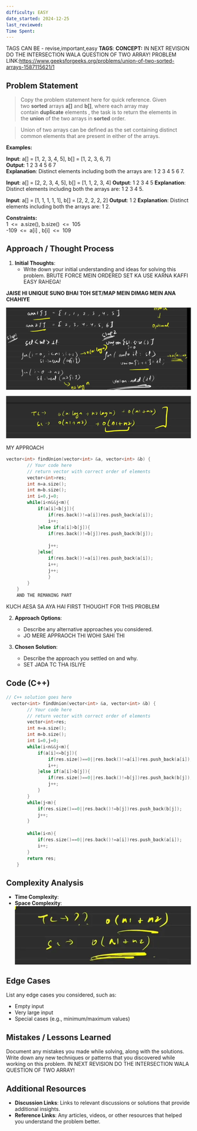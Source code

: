 ```yaml
---
difficulty: EASY
date_started: 2024-12-25
last_reviewed: 
Time Spent: 
---
```

TAGS CAN BE - revise,important,easy
**TAGS**:
**CONCEPT:** [](.md)
IN NEXT REVISION DO THE INTERSECTION WALA QUESTION OF TWO ARRAY!
PROBLEM LINK:https://www.geeksforgeeks.org/problems/union-of-two-sorted-arrays-1587115621/1
## Problem Statement
> Copy the problem statement here for quick reference.
> Given two **sorted** arrays **a[]** and **b[]**, where each array may contain **duplicate** elements , the task is to return the elements in the **union** of the two arrays in **sorted** order.

> Union of two arrays can be defined as the set containing distinct common elements that are present in either of the arrays.

**Examples:**

**Input**: a[] = [1, 2, 3, 4, 5], b[] = [1, 2, 3, 6, 7]  
**Output**: 1 2 3 4 5 6 7  
**Explanation**: Distinct elements including both the arrays are: 1 2 3 4 5 6 7.

**Input**: a[] = [2, 2, 3, 4, 5], b[] = [1, 1, 2, 3, 4]
**Output**: 1 2 3 4 5
**Explanation**: Distinct elements including both the arrays are: 1 2 3 4 5.

**Input**: a[] = [1, 1, 1, 1, 1], b[] = [2, 2, 2, 2, 2]
**Output**: 1 2
**Explanation**: Distinct elements including both the arrays are: 1 2.

**Constraints:**  
1  <=  a.size(), b.size()  <=  105  
-109  <=  a[i] , b[i]  <=  109


## Approach / Thought Process
1. **Initial Thoughts**: 
   - Write down your initial understanding and ideas for solving this problem.
BRUTE FORCE MEIN ORDERED SET KA USE KARNA KAFFI EASY RAHEGA!

**JAISE HI UNIQUE SUNO BHAI TOH SET/MAP MEIN DIMAG MEIN ANA CHAHIYE**

![Union of Two Sorted Arrays with Duplicate Elements-20241225181336150.webp](../../../../../../Images/Union%20of%20Two%20Sorted%20Arrays%20with%20Duplicate%20Elements-20241225181336150.webp)

![Union of Two Sorted Arrays with Duplicate Elements-20241225181413695.webp](../../../../../../Images/Union%20of%20Two%20Sorted%20Arrays%20with%20Duplicate%20Elements-20241225181413695.webp)

MY APPROACH


```c++
vector<int> findUnion(vector<int> &a, vector<int> &b) {
        // Your code here
        // return vector with correct order of elements
        vector<int>res;
        int n=a.size();
        int m=b.size();
        int i=0,j=0;
        while(i<n&&j<m){
            if(a[i]<b[j]){
                if(res.back()!=a[i])res.push_back(a[i]);
                i++;
            }else if(a[i]>b[j]){
                if(res.back()!=b[j])res.push_back(b[j]);
                
                j++;
            }else{
                if(res.back()!=a[i])res.push_back(a[i]);
                i++;
                j++;
                }
        }
    }
    AND THE REMANING PART
```

KUCH AESA SA AYA HAI FIRST THOUGHT FOR THIS PROBLEM

2. **Approach Options**:
   - Describe any alternative approaches you considered.
   - JO MERE APPRAOCH THI WOHI SAHI THI

3. **Chosen Solution**:
   - Describe the approach you settled on and why.
   - SET JADA TC THA ISLIYE

## Code (C++)
```cpp
// C++ solution goes here
  vector<int> findUnion(vector<int> &a, vector<int> &b) {
        // Your code here
        // return vector with correct order of elements
        vector<int>res;
        int n=a.size();
        int m=b.size();
        int i=0,j=0;
        while(i<n&&j<m){
            if(a[i]<=b[j]){
                if(res.size()==0||res.back()!=a[i])res.push_back(a[i]);
                i++;
            }else if(a[i]>b[j]){
                if(res.size()==0||res.back()!=b[j])res.push_back(b[j]);
                j++;
            }
        }
        while(j<m){
            if(res.size()==0||res.back()!=b[j])res.push_back(b[j]);
            j++;
        }
        
        while(i<n){
            if(res.size()==0||res.back()!=a[i])res.push_back(a[i]);
            i++;
        }
        return res;
    }
```

## Complexity Analysis
- **Time Complexity**: 
- **Space Complexity**: 
![Union of Two Sorted Arrays with Duplicate Elements-20241225182330884.webp](../../../../../../Images/Union%20of%20Two%20Sorted%20Arrays%20with%20Duplicate%20Elements-20241225182330884.webp)
## Edge Cases
List any edge cases you considered, such as:
- Empty input
- Very large input
- Special cases (e.g., minimum/maximum values)

## Mistakes / Lessons Learned
Document any mistakes you made while solving, along with the solutions.
Write down any new techniques or patterns that you discovered while working on this problem.
IN NEXT REVISION DO THE INTERSECTION WALA QUESTION OF TWO ARRAY!

## Additional Resources
- **Discussion Links**: Links to relevant discussions or solutions that provide additional insights.
- **Reference Links**: Any articles, videos, or other resources that helped you understand the problem better.